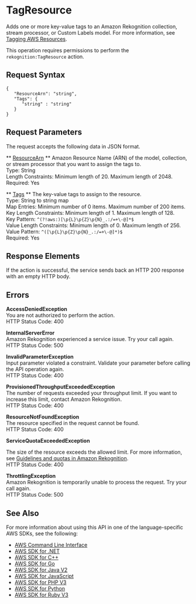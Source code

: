 # TagResource<a name="API_TagResource"></a>

 Adds one or more key\-value tags to an Amazon Rekognition collection, stream processor, or Custom Labels model\. For more information, see [Tagging AWS Resources](https://docs.aws.amazon.com/general/latest/gr/aws_tagging.html)\. 

This operation requires permissions to perform the `rekognition:TagResource` action\. 

## Request Syntax<a name="API_TagResource_RequestSyntax"></a>

```
{
   "ResourceArn": "string",
   "Tags": { 
      "string" : "string" 
   }
}
```

## Request Parameters<a name="API_TagResource_RequestParameters"></a>

The request accepts the following data in JSON format\.

 ** [ResourceArn](#API_TagResource_RequestSyntax) **   <a name="rekognition-TagResource-request-ResourceArn"></a>
 Amazon Resource Name \(ARN\) of the model, collection, or stream processor that you want to assign the tags to\.   
Type: String  
Length Constraints: Minimum length of 20\. Maximum length of 2048\.  
Required: Yes

 ** [Tags](#API_TagResource_RequestSyntax) **   <a name="rekognition-TagResource-request-Tags"></a>
 The key\-value tags to assign to the resource\.   
Type: String to string map  
Map Entries: Minimum number of 0 items\. Maximum number of 200 items\.  
Key Length Constraints: Minimum length of 1\. Maximum length of 128\.  
Key Pattern: `^(?!aws:)[\p{L}\p{Z}\p{N}_.:/=+\-@]*$`   
Value Length Constraints: Minimum length of 0\. Maximum length of 256\.  
Value Pattern: `^([\p{L}\p{Z}\p{N}_.:/=+\-@]*)$`   
Required: Yes

## Response Elements<a name="API_TagResource_ResponseElements"></a>

If the action is successful, the service sends back an HTTP 200 response with an empty HTTP body\.

## Errors<a name="API_TagResource_Errors"></a>

 **AccessDeniedException**   
You are not authorized to perform the action\.  
HTTP Status Code: 400

 **InternalServerError**   
Amazon Rekognition experienced a service issue\. Try your call again\.  
HTTP Status Code: 500

 **InvalidParameterException**   
Input parameter violated a constraint\. Validate your parameter before calling the API operation again\.  
HTTP Status Code: 400

 **ProvisionedThroughputExceededException**   
The number of requests exceeded your throughput limit\. If you want to increase this limit, contact Amazon Rekognition\.  
HTTP Status Code: 400

 **ResourceNotFoundException**   
The resource specified in the request cannot be found\.  
HTTP Status Code: 400

 **ServiceQuotaExceededException**   
  
The size of the resource exceeds the allowed limit\. For more information, see [Guidelines and quotas in Amazon Rekognition](limits.md)\.   
HTTP Status Code: 400

 **ThrottlingException**   
Amazon Rekognition is temporarily unable to process the request\. Try your call again\.  
HTTP Status Code: 500

## See Also<a name="API_TagResource_SeeAlso"></a>

For more information about using this API in one of the language\-specific AWS SDKs, see the following:
+  [AWS Command Line Interface](https://docs.aws.amazon.com/goto/aws-cli/rekognition-2016-06-27/TagResource) 
+  [AWS SDK for \.NET](https://docs.aws.amazon.com/goto/DotNetSDKV3/rekognition-2016-06-27/TagResource) 
+  [AWS SDK for C\+\+](https://docs.aws.amazon.com/goto/SdkForCpp/rekognition-2016-06-27/TagResource) 
+  [AWS SDK for Go](https://docs.aws.amazon.com/goto/SdkForGoV1/rekognition-2016-06-27/TagResource) 
+  [AWS SDK for Java V2](https://docs.aws.amazon.com/goto/SdkForJavaV2/rekognition-2016-06-27/TagResource) 
+  [AWS SDK for JavaScript](https://docs.aws.amazon.com/goto/AWSJavaScriptSDK/rekognition-2016-06-27/TagResource) 
+  [AWS SDK for PHP V3](https://docs.aws.amazon.com/goto/SdkForPHPV3/rekognition-2016-06-27/TagResource) 
+  [AWS SDK for Python](https://docs.aws.amazon.com/goto/boto3/rekognition-2016-06-27/TagResource) 
+  [AWS SDK for Ruby V3](https://docs.aws.amazon.com/goto/SdkForRubyV3/rekognition-2016-06-27/TagResource) 